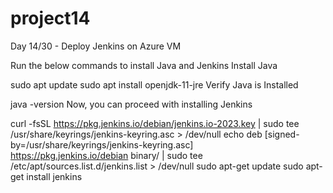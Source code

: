 # project14
Day 14/30 - Deploy Jenkins on Azure VM

Run the below commands to install Java and Jenkins
Install Java

sudo apt update
sudo apt install openjdk-11-jre
Verify Java is Installed

java -version
Now, you can proceed with installing Jenkins

curl -fsSL https://pkg.jenkins.io/debian/jenkins.io-2023.key | sudo tee \
  /usr/share/keyrings/jenkins-keyring.asc > /dev/null
echo deb [signed-by=/usr/share/keyrings/jenkins-keyring.asc] \
  https://pkg.jenkins.io/debian binary/ | sudo tee \
  /etc/apt/sources.list.d/jenkins.list > /dev/null
sudo apt-get update
sudo apt-get install jenkins
